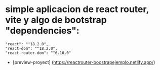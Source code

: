 # simple aplicacion de react router, vite y algo de bootstrap "dependencies":

    "react": "^18.2.0",
    "react-dom": "^18.2.0",
    "react-router-dom": "^6.10.0"

- [preview-proyect] (https://reactrouter-boostrapejemplo.netlify.app/)
